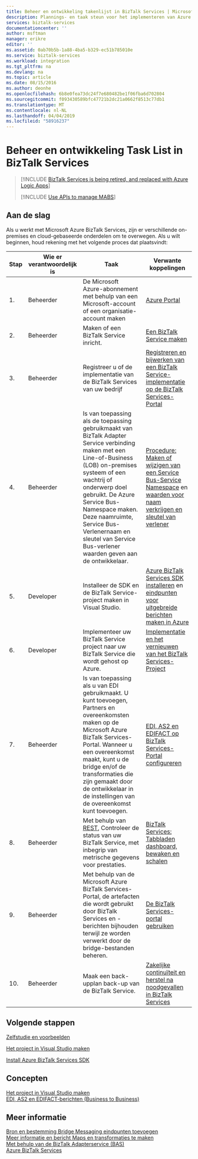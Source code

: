 ```yaml
---
title: Beheer en ontwikkeling takenlijst in BizTalk Services | Microsoft Docs
description: Plannings- en taak steun voor het implementeren van Azure BizTalk Services.
services: biztalk-services
documentationcenter: ''
author: msftman
manager: erikre
editor: ''
ms.assetid: 0ab70b5b-1a88-4ba5-b329-ec51b785010e
ms.service: biztalk-services
ms.workload: integration
ms.tgt_pltfrm: na
ms.devlang: na
ms.topic: article
ms.date: 08/15/2016
ms.author: deonhe
ms.openlocfilehash: 6b8e0fea73dc24f7e680482be1f06fba6d702804
ms.sourcegitcommit: f093430589bfc47721b2dc21a0662f8513c77db1
ms.translationtype: MT
ms.contentlocale: nl-NL
ms.lasthandoff: 04/04/2019
ms.locfileid: "58916237"
---
```

# <a name="administration-and-development-task-list-in-biztalk-services"></a>Beheer en ontwikkeling Task List in BizTalk Services

> [!INCLUDE [BizTalk Services is being retired, and replaced with Azure Logic Apps](../../includes/biztalk-services-retirement.md)]
> 
> [!INCLUDE [Use APIs to manage MABS](../../includes/biztalk-services-retirement-azure-classic-portal.md)]

## <a name="getting-started"></a>Aan de slag
Als u werkt met Microsoft Azure BizTalk Services, zijn er verschillende on-premises en cloud-gebaseerde onderdelen om te overwegen. Als u wilt beginnen, houd rekening met het volgende proces dat plaatsvindt:  

| Stap | Wie er verantwoordelijk is | Taak | Verwante koppelingen |
| --- | --- | --- | --- |
| 1. |Beheerder |De Microsoft Azure-abonnement met behulp van een Microsoft-account of een organisatie-account maken |[Azure Portal](https://portal.azure.com) |
| 2. |Beheerder |Maken of een BizTalk Service inricht. |[Een BizTalk Service maken](/previous-versions/azure/reference/dn232347(v=azure.100)) |
| 3. |Beheerder |Registreer u of de implementatie van de BizTalk Services van uw bedrijf |[Registreren en bijwerken van een BizTalk Service-implementatie op de BizTalk Services-Portal](/previous-versions/azure/hh689837(v=azure.100)) |
| 4. |Beheerder |Is van toepassing als de toepassing gebruikmaakt van BizTalk Adapter Service verbinding maken met een Line-of-Business (LOB) on-premises systeem of een wachtrij of onderwerp doel gebruikt.  De Azure Service Bus-Namespace maken. Deze naamruimte, Service Bus-Verlenernaam en sleutel van Service Bus-verlener waarden geven aan de ontwikkelaar. |[Procedure: Maken of wijzigen van een Service Bus-Service Namespace](../service-bus-messaging/service-bus-dotnet-get-started-with-queues.md) en [waarden voor naam verkrijgen en sleutel van verlener](biztalk-issuer-name-issuer-key.md) |
| 5. |Developer |Installeer de SDK en de BizTalk Service-project maken in Visual Studio. |[Azure BizTalk Services SDK installeren](/previous-versions/azure/hh689760(v=azure.100)) en [eindpunten voor uitgebreide berichten maken in Azure](/previous-versions/azure/hh689766(v=azure.100)) |
| 6. |Developer |Implementeer uw BizTalk Service project naar uw BizTalk Service die wordt gehost op Azure. |[Implementatie en het vernieuwen van het BizTalk Services-Project](/previous-versions/azure/hh689881(v=azure.100)) |
| 7. |Beheerder |Is van toepassing als u van EDI gebruikmaakt.  U kunt toevoegen, Partners en overeenkomsten maken op de Microsoft Azure BizTalk Services-Portal. Wanneer u een overeenkomst maakt, kunt u de bridge en/of de transformaties die zijn gemaakt door de ontwikkelaar in de instellingen van de overeenkomst kunt toevoegen. |[EDI, AS2 en EDIFACT op BizTalk Services-Portal configureren](/previous-versions/azure/hh689853(v=azure.100)) |
| 8. |Beheerder |Met behulp van [REST](/previous-versions/azure/reference/dn232347(v=azure.100)), Controleer de status van uw BizTalk Service, met inbegrip van metrische gegevens voor prestaties. |[BizTalk Services: Tabbladen dashboard, bewaken en schalen](https://go.microsoft.com/fwlink/p/?LinkID=302281) |
| 9. |Beheerder |Met behulp van de Microsoft Azure BizTalk Services-Portal, de artefacten die wordt gebruikt door BizTalk Services en -berichten bijhouden terwijl ze worden verwerkt door de bridge-bestanden beheren. |[De BizTalk Services-portal gebruiken](/previous-versions/azure/dn874043(v=azure.100)) |
| 10. |Beheerder |Maak een back-upplan back-up van de BizTalk Service. |[Zakelijke continuïteit en herstel na noodgevallen in BizTalk Services](/previous-versions/azure/dn509557(v=azure.100)) |

## <a name="next-steps"></a>Volgende stappen
[Zelfstudie en voorbeelden](/previous-versions/azure/hh689895(v=azure.100))

[Het project in Visual Studio maken](/previous-versions/azure/hh689811(v=azure.100))

[Install Azure BizTalk Services SDK](/previous-versions/azure/hh689760(v=azure.100))

## <a name="concepts"></a>Concepten
[Het project in Visual Studio maken](/previous-versions/azure/hh689811(v=azure.100))  
[EDI, AS2 en EDIFACT-berichten (Business to Business)](/previous-versions/azure/hh689898(v=azure.100))  

## <a name="other-resources"></a>Meer informatie
[Bron en bestemming Bridge Messaging eindpunten toevoegen](/previous-versions/azure/hh689877(v=azure.100))  
[Meer informatie en bericht Maps en transformaties te maken](/previous-versions/azure/hh689905(v=azure.100))  
[Met behulp van de BizTalk Adapterservice (BAS)](/previous-versions/azure/hh689889(v=azure.100))  
[Azure BizTalk Services](https://go.microsoft.com/fwlink/p/?LinkID=303664)

